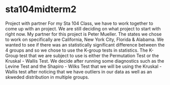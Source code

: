 # sta104midterm2
Project with partner
For my Sta 104 Class, we have to work together to come up with an project. We are still deciding on what project to start with right now. My partner for this project is Peter Mueller. The states we chose to work on specifically are California, New York City, Florida & Alabama. We wanted to see if there was an statistically significant difference between the 4 groups and so we chose to use the K-group tests in statistics. The K-Group test that we are subject to use is either the Permutation Test or the Kruskal - Wallis Test. We decide after running some diagnostics such as the Levine Test and the Shapiro - Wilks Test that we will be using the Kruskal - Wallis test after noticing that we have outliers in our data as well as an skweded distribution in multiple groups.  
